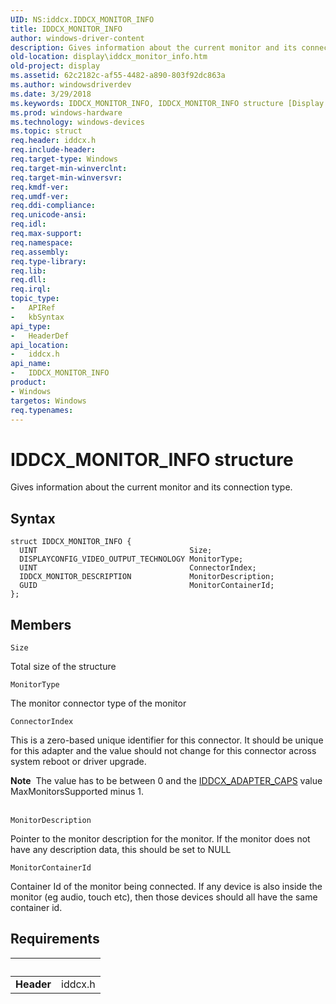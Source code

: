 ```yaml
---
UID: NS:iddcx.IDDCX_MONITOR_INFO
title: IDDCX_MONITOR_INFO
author: windows-driver-content
description: Gives information about the current monitor and its connection type.
old-location: display\iddcx_monitor_info.htm
old-project: display
ms.assetid: 62c2182c-af55-4482-a890-803f92dc863a
ms.author: windowsdriverdev
ms.date: 3/29/2018
ms.keywords: IDDCX_MONITOR_INFO, IDDCX_MONITOR_INFO structure [Display Devices], display.iddcx_monitor_info, iddcx/IDDCX_MONITOR_INFO
ms.prod: windows-hardware
ms.technology: windows-devices
ms.topic: struct
req.header: iddcx.h
req.include-header: 
req.target-type: Windows
req.target-min-winverclnt: 
req.target-min-winversvr: 
req.kmdf-ver: 
req.umdf-ver: 
req.ddi-compliance: 
req.unicode-ansi: 
req.idl: 
req.max-support: 
req.namespace: 
req.assembly: 
req.type-library: 
req.lib: 
req.dll: 
req.irql: 
topic_type:
-	APIRef
-	kbSyntax
api_type:
-	HeaderDef
api_location:
-	iddcx.h
api_name:
-	IDDCX_MONITOR_INFO
product:
- Windows
targetos: Windows
req.typenames: 
---
```


# IDDCX_MONITOR_INFO structure
Gives information about the current monitor and its connection type.

## Syntax
```
struct IDDCX_MONITOR_INFO {
  UINT                                  Size;
  DISPLAYCONFIG_VIDEO_OUTPUT_TECHNOLOGY MonitorType;
  UINT                                  ConnectorIndex;
  IDDCX_MONITOR_DESCRIPTION             MonitorDescription;
  GUID                                  MonitorContainerId;
};
```

## Members


`Size`

Total size of the structure

`MonitorType`

The monitor connector type of the monitor

`ConnectorIndex`

This is a zero-based unique identifier for this connector. It should be unique for this adapter and the value should not change for this connector across system reboot or driver upgrade. 

<div class="alert"><b>Note</b>  The value has to be between 0 and the <a href="https://msdn.microsoft.com/library/windows/hardware/mt761932">IDDCX_ADAPTER_CAPS</a> value MaxMonitorsSupported minus 1.
                 </div>
<div> </div>

`MonitorDescription`

Pointer to the monitor description for the monitor. If the monitor does not have any description data, this should be set to NULL

`MonitorContainerId`

Container Id of the monitor being connected. If any device is also inside the monitor (eg audio, touch etc), then those devices should all have the same container id.


## Requirements
| &nbsp; | &nbsp; |
| ---- |:---- |
| **Header** | iddcx.h |